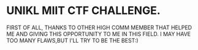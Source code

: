 # UNIKL MIIT CTF CHALLENGE.
FIRST OF ALL, THANKS 
TO OTHER HIGH COMM MEMBER THAT HELPED ME AND
GIVING THIS OPPORTUNITY TO ME IN THIS FIELD.
I MAY HAVE TOO MANY FLAWS,BUT I'LL TRY TO BE
THE BEST:)

